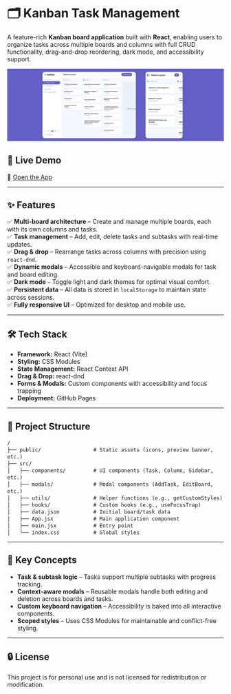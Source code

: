 # 🗂️ Kanban Task Management

A feature-rich **Kanban board application** built with **React**, enabling users to organize tasks across multiple boards and columns with full CRUD functionality, drag-and-drop reordering, dark mode, and accessibility support.

![Kanban Preview](https://raw.githubusercontent.com/noamguterman/kanban/refs/heads/main/public/kanban-preview.png)

## 🚀 Live Demo  
🔗 [Open the App](https://noamguterman.github.io/kanban/)

---

## ✨ Features

✅ **Multi-board architecture** – Create and manage multiple boards, each with its own columns and tasks.  
✅ **Task management** – Add, edit, delete tasks and subtasks with real-time updates.  
✅ **Drag & drop** – Rearrange tasks across columns with precision using `react-dnd`.  
✅ **Dynamic modals** – Accessible and keyboard-navigable modals for task and board editing.  
✅ **Dark mode** – Toggle light and dark themes for optimal visual comfort.  
✅ **Persistent data** – All data is stored in `localStorage` to maintain state across sessions.  
✅ **Fully responsive UI** – Optimized for desktop and mobile use.  

---

## 🛠️ Tech Stack

- **Framework:** React (Vite)
- **Styling:** CSS Modules  
- **State Management:** React Context API  
- **Drag & Drop:** react-dnd  
- **Forms & Modals:** Custom components with accessibility and focus trapping  
- **Deployment:** GitHub Pages  

---

## 📁 Project Structure
```
/
├── public/                 # Static assets (icons, preview banner, etc.)
├── src/
│   ├── components/         # UI components (Task, Column, Sidebar, etc.)
│   ├── modals/             # Modal components (AddTask, EditBoard, etc.)
│   ├── utils/              # Helper functions (e.g., getCustomStyles)
│   ├── hooks/              # Custom hooks (e.g., useFocusTrap)
│   ├── data.json           # Initial board/task data
│   ├── App.jsx             # Main application component
│   ├── main.jsx            # Entry point
│   └── index.css           # Global styles
```

---

## 🧠 Key Concepts

- **Task & subtask logic** – Tasks support multiple subtasks with progress tracking.
- **Context-aware modals** – Reusable modals handle both editing and deletion across boards and tasks.
- **Custom keyboard navigation** – Accessibility is baked into all interactive components.
- **Scoped styles** – Uses CSS Modules for maintainable and conflict-free styling.

---

## 🔒 License
This project is for personal use and is not licensed for redistribution or modification.
